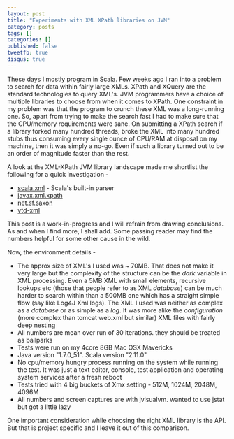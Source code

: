 ```yaml
---
layout: post
title: "Experiments with XML XPath libraries on JVM"
category: posts
tags: []
categories: []
published: false
tweetfb: true
disqus: true
---
```


These days I mostly program in Scala. Few weeks ago I ran into a problem to search for data within fairly large XMLs. XPath and XQuery are the standard technologies to query XML's. JVM programmers have a choice of multiple libraries to choose from when it comes to XPath. One constraint in my problem was that the program to crunch these XML was a long-running one. So, apart from trying to make the search fast I had to make sure that the CPU/memory requirements were sane. On submitting a XPath search if a library forked many hundred threads, broke the XML into many hundred stubs thus consuming every single ounce of CPU/RAM at disposal on my machine, then it was simply a no-go. Even if such a library turned out to be an order of magnitude faster than the rest.

A look at the XML-XPath JVM library landscape made me shortlist the following for a quick investigation - 

* [scala.xml](https://github.com/scala/scala-xml) - Scala's built-in parser
* [javax.xml.xpath](http://docs.oracle.com/javase/7/docs/api/javax/xml/xpath/package-summary.html)
* [net.sf.saxon](http://saxon.sourceforge.net/saxon7.7/api-guide.html)
* [vtd-xml](http://vtd-xml.sourceforge.net/)

This post is a work-in-progress and I will refrain from drawing conclusions. As and when I find more, I shall add. Some passing reader may find the numbers helpful for some other cause in the wild.

Now, the environment details -

* The approx size of XML's I used was ~ 70MB. That does not make it very large but the complexity of the structure can be the *dark* variable in XML processing. Even a 5MB XML with small elements, recursive lookups etc (those that people refer to as XML *database*) can be much harder to search within than a 500MB one which has a straight simple flow (say like Log4J Xml logs). The XML I used was neither as complex as a *database* or as simple as a *log*. It was more alike the *configuration* (more complex than tomcat web.xml but similar) XML files with fairly deep nesting
* All numbers are mean over run of 30 iterations. they should be treated as ballparks
* Tests were run on my 4core 8GB Mac OSX Mavericks
* Java version "1.7.0_51". Scala version "2.11.0"
* No cpu/memory hungry process running on the system while running the test. It was just a text editor, console, test application and operating system services after a fresh reboot
* Tests tried with 4 big buckets of Xmx setting - 512M, 1024M, 2048M, 4096M
* All numbers and screen captures are with jvisualvm. wanted to use jstat but got a little lazy

One important consideration while choosing the right XML library is the API. But that is project specific and I leave it out of this comparison.



